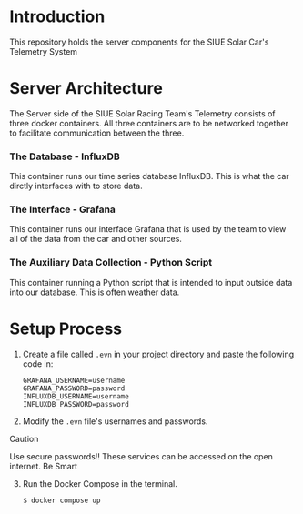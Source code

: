 # Introduction
This repository holds the server components for the SIUE Solar Car's Telemetry System

# Server Architecture
The Server side of the SIUE Solar Racing Team's Telemetry consists of three docker containers. All three containers are to be networked together to facilitate communication between the three.

### The Database - InfluxDB
This container runs our time series database InfluxDB. This is what the car dirctly interfaces with to store data.

### The Interface - Grafana
This container runs our interface Grafana that is used by the team to view all of the data from the car and other sources. 

### The Auxiliary Data Collection - Python Script
This container running a Python script that is intended to input outside data into our database. This is often weather data.

# Setup Process

1.  Create a file called `.evn` in your project directory and paste the following code in:

    ``` 
    GRAFANA_USERNAME=username
    GRAFANA_PASSWORD=password
    INFLUXDB_USERNAME=username
    INFLUXDB_PASSWORD=password
    ```

2. Modify the `.evn` file's usernames and passwords. 

> [!CAUTION]
> Use secure passwords!! These services can be accessed on the open internet. Be Smart

3. Run the Docker Compose in the terminal.

    ```
    $ docker compose up
    ```